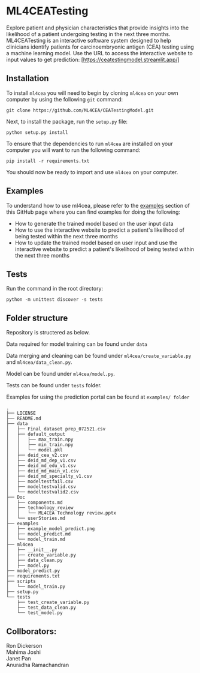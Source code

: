 # ML4CEATesting

Explore patient and physician characteristics that provide insights into the likelihood of a patient undergoing testing in the next three months.
ML4CEATesting is an interactive software system designed to help clinicians identify patients for carcinoembryonic antigen (CEA) testing using a machine learning model.
Use the URL to access the interactive website to input values to get prediction: [https://ceatestingmodel.streamlit.app/]

Installation
------------

To install `ml4cea` you will need to begin by cloning `ml4cea` on your own computer by using the following `git` command:

```
git clone https://github.com/ML4CEA/CEATestingModel.git
```

Next, to install the package, run the `setup.py` file:

```
python setup.py install
```

To ensure that the dependencies to run `ml4cea` are installed on your computer you will want to run the following command:

```
pip install -r requirements.txt
```

You should now be ready to import and use `ml4cea` on your computer.

Examples
--------

To understand how to use ml4cea, please refer to
the [examples](https://github.com/ML4CEA/CEATestingModel/tree/main/examples) section of this GitHub page where you can find
examples for doing the following:

- How to generate the trained model based on the user input data
- How to use the interactive website to predict a patient's likelihood of being tested within the next three months
- How to update the trained model based on user input and use the interactive website to predict a patient's likelihood of being tested within the next three months

Tests
-----

Run the command in the root directory:

```
python -m unittest discover -s tests
```

Folder structure
----------------

Repository is structered as below. 

Data required for model training can be found under ``data``

Data merging and cleaning can be found under ``ml4cea/create_variable.py`` and ``ml4cea/data_clean.py``.

Model can be found under ``ml4cea/model.py``.

Tests can be found under ``tests`` folder.

Examples for using the prediction portal can be found at ``examples/ folder``

```
.
├── LICENSE
├── README.md
├── data
│   ├── Final dataset prep_072521.csv
│   ├── default_output
│   │   ├── max_train.npy
│   │   ├── min_train.npy
│   │   └── model.pkl
│   ├── deid_cea_v2.csv
│   ├── deid_md_dep_v1.csv
│   ├── deid_md_edu_v1.csv
│   ├── deid_md_main_v1.csv
│   ├── deid_md_specialty_v1.csv
│   ├── modeltestfail.csv
│   ├── modeltestvalid.csv
│   └── modeltestvalid2.csv
├── Doc
│   ├── components.md
│   ├── technology_review
│   │   └── ML4CEA Technology review.pptx
│   └── userStories.md
├── examples
│   ├── example_model_predict.png
│   ├── model_predict.md
│   └── model_train.md
├── ml4cea
│   ├── __init__.py
│   ├── create_variable.py
│   ├── data_clean.py
│   ├── model.py
├── model_predict.py
├── requirements.txt
├── scripts
│   └── model_train.py
├── setup.py
└── tests
    ├── test_create_variable.py
    ├── test_data_clean.py
    └── test_model.py
```


Collborators:
-------------

Ron Dickerson <br>
Mahima Joshi <br>
Janet Pan <br>
Anuradha Ramachandran <br>
